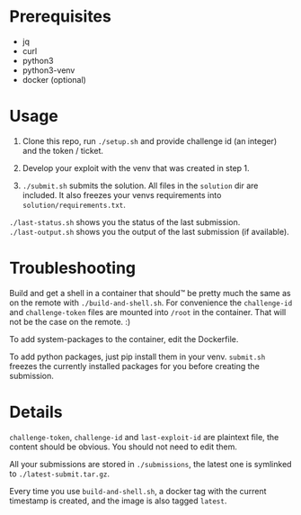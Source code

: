 # Prerequisites

- jq
- curl
- python3
- python3-venv
- docker (optional)

# Usage

1. Clone this repo, run `./setup.sh` and provide challenge id (an integer) and the
   token / ticket.

2. Develop your exploit with the venv that was created in step 1.

3. `./submit.sh` submits the solution. All files in the `solution` dir are
   included. It also freezes your venvs requirements into `solution/requirements.txt`.

`./last-status.sh` shows you the status of the last submission.  
`./last-output.sh` shows you the output of the last submission (if available).

# Troubleshooting

Build and get a shell in a container that should™️ be pretty much the same as on the
remote with `./build-and-shell.sh`. For convenience the `challenge-id`
and `challenge-token` files are mounted into `/root` in the container. That will not be
the case on the remote. :)

To add system-packages to the container, edit the Dockerfile.

To add python packages, just pip install them in your venv. `submit.sh` freezes the
currently installed packages for you before creating the submission.

# Details

`challenge-token`, `challenge-id` and `last-exploit-id` are plaintext file, the content
should be obvious. You should not need to edit them.

All your submissions are stored in `./submissions`, the latest one is symlinked to
`./latest-submit.tar.gz`.

Every time you use `build-and-shell.sh`, a docker tag with the current timestamp is
created, and the image is also tagged `latest`.
 
